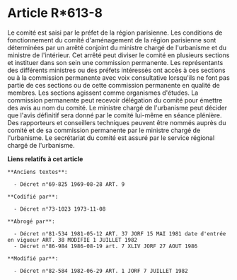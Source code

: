 # Article R*613-8

Le comité est saisi par le préfet de la région parisienne. Les conditions de fonctionnement du comité d'aménagement de la
région parisienne sont déterminées par un arrêté conjoint du ministre chargé de l'urbanisme et du ministre de l'intérieur.
Cet arrêté peut diviser le comité en plusieurs sections et instituer dans son sein une commission permanente. Les
représentants des différents ministres ou des préfets intéressés ont accès à ces sections ou à la commission permanente avec
voix consultative lorsqu'ils ne font pas partie de ces sections ou de cette commission permanente en qualité de membres. Les
sections agissent comme organismes d'études. La commission permanente peut recevoir délégation du comité pour émettre des
avis au nom du comité. Le ministre chargé de l'urbanisme peut décider que l'avis définitif sera donné par le comité lui-même
en séance plénière. Des rapporteurs et conseillers techniques peuvent être nommés auprès du comité et de sa commission
permanente par le ministre chargé de l'urbanisme. Le secrétariat du comité est assuré par le service régional chargé de
l'urbanisme.

**Liens relatifs à cet article**

	**Anciens textes**:

	  - Décret n°69-825 1969-08-28 ART. 9

	**Codifié par**:

	  - Décret n°73-1023 1973-11-08

	**Abrogé par**:

	  - Décret n°81-534 1981-05-12 ART. 37 JORF 15 MAI 1981 date d'entrée en vigueur ART. 38 MODIFIE 1 JUILLET 1982
	  - Décret n°86-984 1986-08-19 art. 7 XLIV JORF 27 AOUT 1986

	**Modifié par**:

	  - Décret n°82-584 1982-06-29 ART. 1 JORF 7 JUILLET 1982
